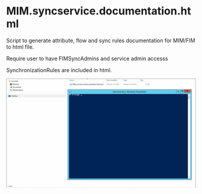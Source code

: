 # MIM.syncservice.documentation.html
Script to generate attribute, flow and sync rules documentation for MIM/FIM to html file.

Require user to have FIMSyncAdmins and service admin accesss

SynchronizationRules are included in html.

![](preview.gif?raw=true "Title")
